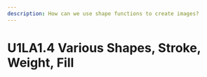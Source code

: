 ```yaml
---
description: How can we use shape functions to create images?
---
```


# U1LA1.4 Various Shapes, Stroke, Weight, Fill

